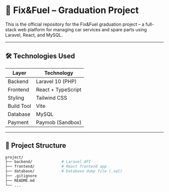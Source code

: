 # 🔧 Fix&Fuel – Graduation Project

This is the official repository for the Fix&Fuel graduation project – a full-stack web platform for managing car services and spare parts using Laravel, React, and MySQL.

---

## 🛠️ Technologies Used

| Layer        | Technology            |
|--------------|------------------------|
| Backend      | Laravel 10 (PHP)       |
| Frontend     | React + TypeScript     |
| Styling      | Tailwind CSS           |
| Build Tool   | Vite                   |
| Database     | MySQL                  |
| Payment      | Paymob (Sandbox)       |

---

## 📁 Project Structure

```bash
project/
├── backend/             # Laravel API
├── frontend/            # React frontend app
├── database/            # Database dump file (.sql)
├── .gitignore
├── README.md
└── ...

